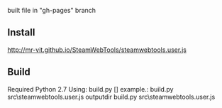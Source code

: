 built file in "gh-pages" branch
## Install
http://mr-vit.github.io/SteamWebTools/steamwebtools.user.js

## Build
Required Python 2.7
Using:
build.py <file> [<output dir>]
example.: 
	build.py src\steamwebtools.user.js outputdir
	build.py src\steamwebtools.user.js
